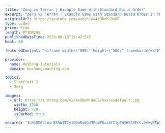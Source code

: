 ```yaml
---
title: "Zerg vs Terran | Example Game with Standard Build Order"
excerpt: "Zerg vs Terran | Example Game with Standard Build Order In this guide we learn how to defend early Terran attacks.  Coaching -------------------------------------------------------------------------- Interested in Starcraft lessons? Check out my website! I would love to help you improve and reach your"
originalUrl: https://youtube.com/watch?v=4c9OoM-OoGE
type: video
price: Free
length: PT10M29S
publishedDateTime: 2020-06-16T19:42:57Z
heat: 50

featuredContent: "<iframe width=\"800\" height=\"500\" frameborder=\"0\" src=\"https://www.youtube.com/embed/4c9OoM-OoGE\" allow=\"accelerometer; autoplay; encrypted-media; gyroscope; picture-in-picture\" allowfullscreen></iframe>"

provider:
  name: HuShang Tutorials
  domain: hushangcoaching.com

topics:
  - StarCraft 2
  - Zerg

images:
  - url: https://i.ytimg.com/vi/4c9OoM-OoGE/maxresdefault.jpg
    width: 1280
    height: 720
    isCached: true

secured: "1LHGOD6ctoonBShW2T2yiNQnNv0Od9FcwP0aaAYC1pEW3HEAVFrCv9VvyRTpS2j0zfvEI9m1NNBwq7ENKBD5zIBxKLgjqbkFxjHX6cFpA/QHukAJ5EXRjBhL3A7jW6EhqQ/qaX2Fi+RPXlyMh/3DkCZboUAd86vCG/xiaLeCBaSZ+s5JSrPFSrvu2AM1X2tnZfnE5hWsPYaVUx0HkqS8vbmkw8fopaMt+FZ3FpB82+yhACXoCNwQ5G96AK1GIa58JWSdro4hz9eaIKJ6K7GHMXxNI2gQm/3dVD/hfJgItCpvLZ6S268BV4njehCQ6I25EZllRhz9A73vyzxcf4EYFVn+BT/zeV8QwYkiKHtJ+i4r5ljeXV+AZfmmIMmTSoamXaoPva+jBvmCqSGt7uo4FVv+UDHcKq4zFGwJmPhnooE=;l9q6tpCqHuJlwxPBRHhxKg=="
---
```


